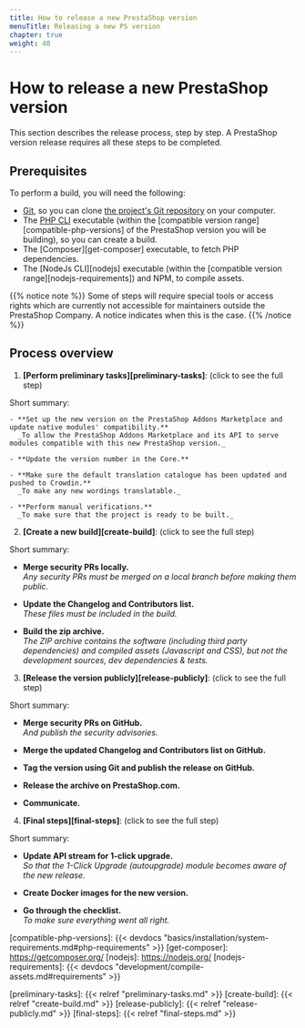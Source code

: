 ```yaml
---
title: How to release a new PrestaShop version
menuTitle: Releasing a new PS version
chapter: true
weight: 40
---
```


# How to release a new PrestaShop version

This section describes the release process, step by step. A PrestaShop version release requires all these steps to be completed.

## Prerequisites

To perform a build, you will need the following:

- [Git][git-scm], so you can clone [the project's Git repository][github-repository] on your computer.
- The [PHP CLI][php] executable (within the [compatible version range][compatible-php-versions] of the PrestaShop version you will be building), so you can create a build.
- The [Composer][get-composer] executable, to fetch PHP dependencies.
- The [NodeJs CLI][nodejs] executable (within the [compatible version range][nodejs-requirements]) and NPM, to compile assets.

{{% notice note %}}
Some of steps will require special tools or access rights which are currently not accessible for maintainers outside the PrestaShop Company. A notice indicates when this is the case.
{{% /notice %}}

## Process overview

1. **[Perform preliminary tasks][preliminary-tasks]**: (click to see the full step)

Short summary:

    - **Set up the new version on the PrestaShop Addons Marketplace and update native modules' compatibility.**  
      _To allow the PrestaShop Addons Marketplace and its API to serve modules compatible with this new PrestaShop version._
      
    - **Update the version number in the Core.**
    
    - **Make sure the default translation catalogue has been updated and pushed to Crowdin.**  
      _To make any new wordings translatable._
      
    - **Perform manual verifications.**  
      _To make sure that the project is ready to be built._

2. **[Create a new build][create-build]**: (click to see the full step)

Short summary:
   
   - **Merge security PRs locally.**  
     _Any security PRs must be merged on a local branch before making them public._

   - **Update the Changelog and Contributors list.**  
     _These files must be included in the build._
   
   - **Build the zip archive.**  
     _The ZIP archive contains the software (including third party dependencies) and compiled assets (Javascript and CSS), but not the development sources, dev dependencies & tests._

3. **[Release the version publicly][release-publicly]**: (click to see the full step)

Short summary:

   - **Merge security PRs on GitHub.**  
     _And publish the security advisories._

   - **Merge the updated Changelog and Contributors list on GitHub.**
   
   - **Tag the version using Git and publish the release on GitHub.**

   - **Release the archive on PrestaShop.com.**

   - **Communicate.**

4. **[Final steps][final-steps]**: (click to see the full step)

Short summary:

   - **Update API stream for 1-click upgrade.**  
     _So that the 1-Click Upgrade (autoupgrade) module becomes aware of the new release._

   - **Create Docker images for the new version.**

   - **Go through the checklist.**  
     _To make sure everything went all right._


[git-scm]: https://git-scm.com/
[github-repository]: https://github.com/prestashop/prestashop
[php]: https://www.php.net/
[compatible-php-versions]: {{< devdocs "basics/installation/system-requirements.md#php-requirements" >}}
[get-composer]: https://getcomposer.org/
[nodejs]: https://nodejs.org/
[nodejs-requirements]: {{< devdocs "development/compile-assets.md#requirements" >}}

[preliminary-tasks]: {{< relref "preliminary-tasks.md" >}}
[create-build]: {{< relref "create-build.md" >}}
[release-publicly]: {{< relref "release-publicly.md" >}}
[final-steps]: {{< relref "final-steps.md" >}}
